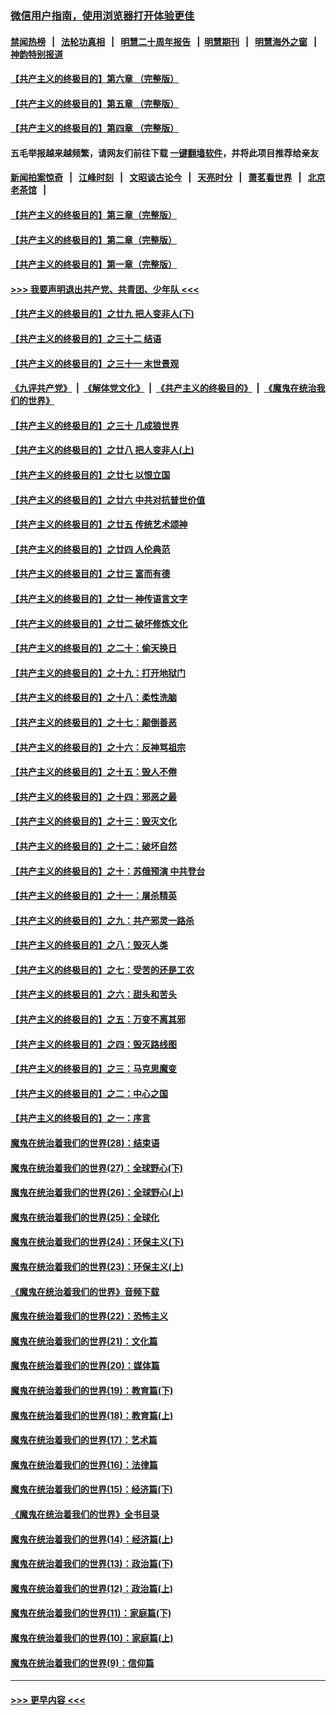 ### [微信用户指南，使用浏览器打开体验更佳](https://github.com/gfw-breaker/banned-news1/blob/master/indexes/wechat-guide.md?t=0)
#### [禁闻热榜](热点新闻.md?t=0)  &nbsp;&nbsp;|&nbsp;&nbsp; [法轮功真相](https://github.com/gfw-breaker/truth/blob/master/README.md?t=0) &nbsp;&nbsp;|&nbsp;&nbsp; [明慧二十周年报告](https://github.com/gfw-breaker/mh-reports/blob/master/README.md?t=0) &nbsp;&nbsp;|&nbsp;&nbsp;[明慧期刊](https://github.com/gfw-breaker/mh-qikan) &nbsp;&nbsp;|&nbsp;&nbsp; [明慧海外之窗](https://github.com/gfw-breaker/mh-news/blob/master/README.md?t=0) &nbsp;&nbsp;|&nbsp;&nbsp; [神韵特别报道](https://github.com/gfw-breaker/mh-news/blob/master/shenyun.md?t=0)
#### [【共产主义的终极目的】第六章 （完整版）](../pages/nsc422/n11428913.md?t=02080755) 
#### [【共产主义的终极目的】第五章 （完整版）](../pages/nsc422/n11428912.md?t=02080755) 
#### [【共产主义的终极目的】第四章 （完整版）](../pages/nsc422/n11428907.md?t=02080755) 
#### 五毛举报越来越频繁，请网友们前往下载 [一键翻墙软件](https://github.com/gfw-breaker/ssr-accounts)，并将此项目推荐给亲友
#### [新闻拍案惊奇](https://github.com/gfw-breaker/banned-news1/blob/master/pages/link4.md) &nbsp;&nbsp;|&nbsp;&nbsp; [江峰时刻](https://github.com/gfw-breaker/banned-news1/blob/master/pages/link4.md) &nbsp;&nbsp;|&nbsp;&nbsp; [文昭谈古论今](https://github.com/gfw-breaker/banned-news1/blob/master/pages/link4.md) &nbsp;&nbsp;|&nbsp;&nbsp; [天亮时分](https://github.com/gfw-breaker/banned-news1/blob/master/pages/link4.md) &nbsp;&nbsp;|&nbsp;&nbsp; [萧茗看世界](https://github.com/gfw-breaker/banned-news1/blob/master/pages/link4.md) &nbsp;&nbsp;|&nbsp;&nbsp; [北京老茶馆](https://github.com/gfw-breaker/banned-news1/blob/master/pages/link4.md) &nbsp;&nbsp;|&nbsp;&nbsp; 
#### [【共产主义的终极目的】第三章（完整版）](../pages/nsc422/n11428848.md?t=02080755) 
#### [【共产主义的终极目的】第二章（完整版）](../pages/nsc422/n11428831.md?t=02080755) 
#### [【共产主义的终极目的】第一章（完整版）](../pages/nsc422/n11417651.md?t=02080755) 
#### [>>> 我要声明退出共产党、共青团、少年队 <<<](https://github.com/begood0513/goodnews/blob/master/quit/letter.md) 
#### [【共产主义的终极目的】之廿九 把人变非人(下)](../pages/nsc422/n11344140.md?t=02080755) 
#### [【共产主义的终极目的】之三十二 结语](../pages/nsc422/n11360535.md?t=02080755) 
#### [【共产主义的终极目的】之三十一 末世景观](../pages/nsc422/n11351129.md?t=02080755) 
#### [《九评共产党》](https://github.com/begood0513/9ping.md/blob/master/README.md) &nbsp;|&nbsp; [《解体党文化》](../../../../jtdwh.md/blob/master/README.md)  &nbsp;|&nbsp; [《共产主义的终极目的》](../../../../gczydzjmd.md/blob/master/README.md) &nbsp;|&nbsp; [《魔鬼在统治我们的世界》](../../../../mgztzwmdsj.md/blob/master/README.md) 
#### [【共产主义的终极目的】之三十 几成狼世界](../pages/nsc422/n11348280.md?t=02080755) 
#### [【共产主义的终极目的】之廿八 把人变非人(上)](../pages/nsc422/n11340492.md?t=02080755) 
#### [【共产主义的终极目的】之廿七 以恨立国](../pages/nsc422/n11336944.md?t=02080755) 
#### [【共产主义的终极目的】之廿六 中共对抗普世价值](../pages/nsc422/n11324785.md?t=02080755) 
#### [【共产主义的终极目的】之廿五 传统艺术颂神](../pages/nsc422/n11296396.md?t=02080755) 
#### [【共产主义的终极目的】之廿四 人伦典范](../pages/nsc422/n11296397.md?t=02080755) 
#### [【共产主义的终极目的】之廿三 富而有德](../pages/nsc422/n11283598.md?t=02080755) 
#### [【共产主义的终极目的】之廿一 神传语言文字](../pages/nsc422/n11263265.md?t=02080755) 
#### [【共产主义的终极目的】之廿二 破坏修炼文化](../pages/nsc422/n11245728.md?t=02080755) 
#### [【共产主义的终极目的】之二十：偷天换日](../pages/nsc422/n11238846.md?t=02080755) 
#### [【共产主义的终极目的】之十九：打开地狱门](../pages/nsc422/n11206376.md?t=02080755) 
#### [【共产主义的终极目的】之十八：柔性洗脑](../pages/nsc422/n11199994.md?t=02080755) 
#### [【共产主义的终极目的】之十七：颠倒善恶](../pages/nsc422/n11179782.md?t=02080755) 
#### [【共产主义的终极目的】之十六：反神骂祖宗](../pages/nsc422/n11166798.md?t=02080755) 
#### [【共产主义的终极目的】之十五：毁人不倦](../pages/nsc422/n11166792.md?t=02080755) 
#### [【共产主义的终极目的】之十四：邪恶之最](../pages/nsc422/n11150249.md?t=02080755) 
#### [【共产主义的终极目的】之十三：毁灭文化](../pages/nsc422/n11135227.md?t=02080755) 
#### [【共产主义的终极目的】之十二：破坏自然](../pages/nsc422/n11135214.md?t=02080755) 
#### [【共产主义的终极目的】之十：苏俄预演 中共登台](../pages/nsc422/n11118424.md?t=02080755) 
#### [【共产主义的终极目的】之十一：屠杀精英](../pages/nsc422/n11118442.md?t=02080755) 
#### [【共产主义的终极目的】之九：共产邪灵一路杀](../pages/nsc422/n11114139.md?t=02080755) 
#### [【共产主义的终极目的】之八：毁灭人类](../pages/nsc422/n11108503.md?t=02080755) 
#### [【共产主义的终极目的】之七：受苦的还是工农](../pages/nsc422/n11101809.md?t=02080755) 
#### [【共产主义的终极目的】之六：甜头和苦头](../pages/nsc422/n11096971.md?t=02080755) 
#### [【共产主义的终极目的】之五：万变不离其邪](../pages/nsc422/n11091285.md?t=02080755) 
#### [【共产主义的终极目的】之四：毁灭路线图](../pages/nsc422/n11086284.md?t=02080755) 
#### [【共产主义的终极目的】之三：马克思魔变](../pages/nsc422/n11061941.md?t=02080755) 
#### [【共产主义的终极目的】之二：中心之国](../pages/nsc422/n11047728.md?t=02080755) 
#### [【共产主义的终极目的】之一：序言](../pages/nsc422/n11086077.md?t=02080755) 
#### [魔鬼在统治着我们的世界(28)：结束语](../pages/nsc422/n10936246.md?t=02080755) 
#### [魔鬼在统治着我们的世界(27)：全球野心(下)](../pages/nsc422/n10928319.md?t=02080755) 
#### [魔鬼在统治着我们的世界(26)：全球野心(上)](../pages/nsc422/n10900318.md?t=02080755) 
#### [魔鬼在统治着我们的世界(25)：全球化](../pages/nsc422/n10788205.md?t=02080755) 
#### [魔鬼在统治着我们的世界(24)：环保主义(下)](../pages/nsc422/n10695307.md?t=02080755) 
#### [魔鬼在统治着我们的世界(23)：环保主义(上)](../pages/nsc422/n10688613.md?t=02080755) 
#### [《魔鬼在统治着我们的世界》音频下载](../pages/nsc422/n10635553.md?t=02080755) 
#### [魔鬼在统治着我们的世界(22)：恐怖主义](../pages/nsc422/n10614727.md?t=02080755) 
#### [魔鬼在统治着我们的世界(21)：文化篇](../pages/nsc422/n10597706.md?t=02080755) 
#### [魔鬼在统治着我们的世界(20)：媒体篇](../pages/nsc422/n10586579.md?t=02080755) 
#### [魔鬼在统治着我们的世界(19)：教育篇(下)](../pages/nsc422/n10564808.md?t=02080755) 
#### [魔鬼在统治着我们的世界(18)：教育篇(上)](../pages/nsc422/n10526970.md?t=02080755) 
#### [魔鬼在统治着我们的世界(17)：艺术篇](../pages/nsc422/n10499093.md?t=02080755) 
#### [魔鬼在统治着我们的世界(16)：法律篇](../pages/nsc422/n10485969.md?t=02080755) 
#### [魔鬼在统治着我们的世界(15)：经济篇(下)](../pages/nsc422/n10469975.md?t=02080755) 
#### [《魔鬼在统治着我们的世界》全书目录](../pages/nsc422/n10464261.md?t=02080755) 
#### [魔鬼在统治着我们的世界(14)：经济篇(上)](../pages/nsc422/n10457370.md?t=02080755) 
#### [魔鬼在统治着我们的世界(13)：政治篇(下)](../pages/nsc422/n10448270.md?t=02080755) 
#### [魔鬼在统治着我们的世界(12)：政治篇(上)](../pages/nsc422/n10444576.md?t=02080755) 
#### [魔鬼在统治着我们的世界(11)：家庭篇(下)](../pages/nsc422/n10440961.md?t=02080755) 
#### [魔鬼在统治着我们的世界(10)：家庭篇(上)](../pages/nsc422/n10435448.md?t=02080755) 
#### [魔鬼在统治着我们的世界(9)：信仰篇](../pages/nsc422/n10432159.md?t=02080755) 

----
#### [ >>> 更早内容 <<< ](../indexes/nsc422-earlier.md)
